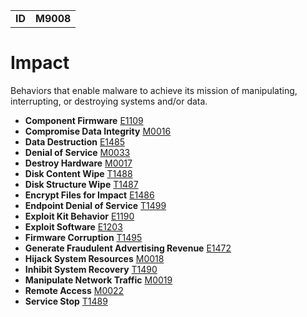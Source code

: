 |||
|--|-----|
|**ID**|**M9008**|

# Impact #
Behaviors that enable malware to achieve its mission of manipulating, interrupting, or destroying systems and/or data.

* **Component Firmware** [E1109](https://github.com/MBCProject/mbc-markdown/blob/master/persistence/component-firmware.md)
* **Compromise Data Integrity** [M0016](https://github.com/MBCProject/mbc-markdown/blob/master/impact/compromise-data.md)
* **Data Destruction** [E1485](https://github.com/MBCProject/mbc-markdown/blob/master/impact/data-destruction.md)
* **Denial of Service** [M0033](https://github.com/MBCProject/mbc-markdown/blob/master/impact/denial-of-service.md)
* **Destroy Hardware** [M0017](https://github.com/MBCProject/mbc-markdown/blob/master/impact/destroy-hardware.md)
* **Disk Content Wipe** [T1488](https://github.com/MBCProject/mbc-markdown/blob/master/impact/disk-content-wipe.md)
* **Disk Structure Wipe** [T1487](https://github.com/MBCProject/mbc-markdown/blob/master/impact/disk-structure-wipe.md)
* **Encrypt Files for Impact** [E1486](https://github.com/MBCProject/mbc-markdown/blob/master/impact/encrypt-impact.md)
* **Endpoint Denial of Service** [T1499](https://github.com/MBCProject/mbc-markdown/blob/master/impact/endpoint-denial-of-service.md)
* **Exploit Kit Behavior** [E1190](https://github.com/MBCProject/mbc-markdown/blob/master/impact/exploit-kit-behavior.md)
* **Exploit Software** [E1203](https://github.com/MBCProject/mbc-markdown/blob/master/execution/exploit-software.md)
* **Firmware Corruption** [T1495](https://github.com/MBCProject/mbc-markdown/blob/master/impact/firmware-corruption.md)
* **Generate Fraudulent Advertising Revenue** [E1472](https://github.com/MBCProject/mbc-markdown/blob/master/impact/generate-fraud-rev.md)
* **Hijack System Resources** [M0018](https://github.com/MBCProject/mbc-markdown/blob/master/impact/hijack-sys-resources.md)
* **Inhibit System Recovery** [T1490](https://github.com/MBCProject/mbc-markdown/blob/master/impact/inhibit-system-recovery.md)
* **Manipulate Network Traffic** [M0019](https://github.com/MBCProject/mbc-markdown/blob/master/impact/manipulate-network-traffic.md)
* **Remote Access** [M0022](https://github.com/MBCProject/mbc-markdown/blob/master/impact/remote-access.md)
* **Service Stop** [T1489](https://github.com/MBCProject/mbc-markdown/blob/master/impact/service-stop.md)
